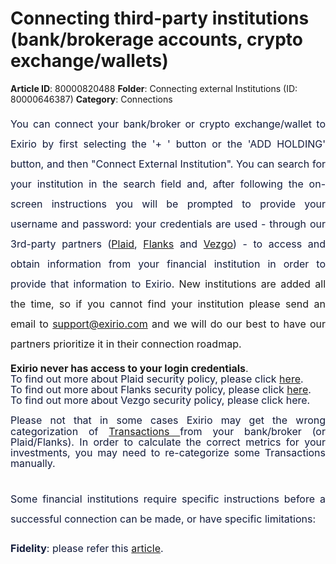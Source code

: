 # Connecting third-party institutions (bank/brokerage accounts, crypto exchange/wallets)

**Article ID**: 80000820488
**Folder**: Connecting external Institutions (ID: 80000646387)
**Category**: Connections

<p style="margin-left: 0in; font-size: 15px; font-family: ; margin-bottom: 8pt; line-height: 200%; text-align: justify;"><span dir="ltr" style="font-size: 16px; line-height: 200%; font-family: ; color: rgb(19, 28, 60);">You can connect your bank/broker or crypto exchange/wallet to Exirio by first selecting the '+ ' button or the 'ADD HOLDING' button, and then "Connect External Institution". You can search for your institution in the search field and, after following the on-screen instructions you will be prompted to provide your username and password: your credentials are used - through our 3rd-party partners (<a dir="ltr" href="https://plaid.com/">Plaid</a>, <a dir="ltr" href="https://www.flanks.io/" rel="noreferrer" target="_blank">Flanks</a> and <a href="https://vezgo.com/">Vezgo</a>) - to access and obtain information from your financial institution in order to provide that information to Exirio</span><span style="font-size: 16px;"><span dir="ltr" style="line-height: 200%; font-family: color: rgb(19, 28, 60);">. New institutions are added all the time, so if you cannot find your institution please send an email to <a href="mailto:support@exirio.com">support@exirio.com</a> and we will do our best to have our partners prioritize it in their connection roadmap.<br></span></span></p><p style="margin-left: 0in; font-size: 15px; font-family: ; margin-bottom: 8pt; line-height: 200%; text-align: justify;"><span style="font-size: 16px;"><span dir="ltr" style="line-height: 107%; font-family:  color: rgb(19, 28, 60);"><strong dir="ltr">Exirio never has access to your login credentials</strong>. </span></span><br><span style="font-size: 16px;"><span dir="ltr" style="line-height: 107%; font-family:  color: rgb(19, 28, 60);"><span dir="ltr" style="line-height: 107%; font-family: ; color: rgb(19, 28, 60);">To find out more about Plaid security policy, please click </span><span dir="ltr" style="color: rgb(19, 28, 60);"><a href="https://plaid.com/safety/">here</a>. </span></span></span><br><span style="font-size: 16px;"><span dir="ltr" style="line-height: 107%; font-family:  color: rgb(19, 28, 60);"><span dir="ltr" style="color: rgb(19, 28, 60);"><span dir="ltr" style="line-height: 107%; font-family: ; color: rgb(19, 28, 60);">To find out more about Flanks security policy, please click </span><span dir="ltr" style="color: rgb(19, 28, 60);"><a href="https://www.flanks.io/">here</a>. </span></span></span></span><br><span style="box-sizing: border-box; font-size: 16px;"><span dir="ltr" style="box-sizing: border-box; line-height: 17.12px;"><span dir="ltr" style="box-sizing: border-box; line-height: 17.12px; color: rgb(19, 28, 60);">To find out more about Vezgo security policy, please click </span><span dir="ltr" style="box-sizing: border-box; color: rgb(19, 28, 60);"><a href="https://vezgo.com/security" rel="noopener noreferrer" style="box-sizing: border-box; background-color: transparent; color: inherit; text-decoration: none;" target="_blank">here</a>.</span></span></span></p><p style="margin-left: 0in; font-size: 15px; font-family: ; margin-bottom: 8pt; line-height: 200%; text-align: justify;"><span style="font-size: 16px;"><span dir="ltr" style="line-height: 107%; font-family:  color: rgb(19, 28, 60);"><span dir="ltr" style="color: rgb(19, 28, 60);">Please not that in some cases Exirio may get the wrong categorization of <a href="https://support.exirio.com/en/support/solutions/articles/80000369032">Transactions </a>from your bank/broker (or Plaid/Flanks). In order to calculate the correct metrics for your investments, you may need to re-categorize some Transactions manually.</span></span></span></p><p style="margin-left: 0in; font-size: 15px; font-family: ; margin-bottom: 8pt; line-height: 200%; text-align: justify;"><span style="font-size: 16px;"><span dir="ltr" style="line-height: 107%; font-family:  color: rgb(19, 28, 60);"><span dir="ltr" style="color: rgb(19, 28, 60);"> <br></span></span></span><span style="font-size: 16px;"><span dir="ltr" style="line-height: 200%; font-family: ; color: rgb(19, 28, 60);">Some financial institutions require specific instructions before a successful connection can be made, or have specific limitations:</span></span></p><p style="margin-left: 0in; font-size: 15px; font-family: ; margin-bottom: 8pt; line-height: 200%; text-align: justify;"><span style="font-size: 16px;"><strong><span style="line-height: 200%; font-family: ; color: rgb(19, 28, 60);">Fidelity</span></strong></span><span style="font-size: 16px; line-height: 200%; font-family: ; color: rgb(19, 28, 60);">: please refer this <span style="color: rgb(19, 28, 60);"><a href="https://support.exirio.com/en/support/solutions/articles/80000893942">article</a></span>.</span></p>